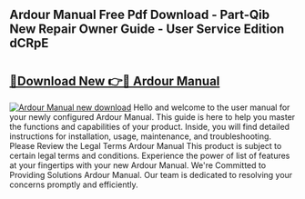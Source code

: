 ## Ardour Manual Free Pdf Download - Part-Qib New Repair Owner Guide - User Service Edition dCRpE

# <h2><a href="http://bc39214.oget.top/?id=Ardour+Manual">🔗Download New 👉🔴 Ardour Manual</a></h2>

[![Ardour Manual new download](https://i.imgur.com/5g1atiW.png)](http://bc39214.oget.top/?id=Ardour+Manual)
Hello and welcome to the user manual for your newly configured Ardour Manual. This guide is here to help you master the functions and capabilities of your product. Inside, you will find detailed instructions for installation, usage, maintenance, and troubleshooting. Please Review the Legal Terms Ardour Manual This product is subject to certain legal terms and conditions. Experience the power of list of features at your fingertips with your new Ardour Manual. We're Committed to Providing Solutions Ardour Manual. Our team is dedicated to resolving your concerns promptly and efficiently.
